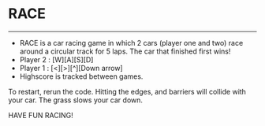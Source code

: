 # RACE
------------
- RACE is a car racing game in which 2 cars (player one and two) race around a circular track for 5 laps.  The car that finished first wins!
- Player 2 : [W][A][S][D]
- Player 1 : [<][>][^][Down arrow]
- Highscore is tracked between games.
  
To restart, rerun the code.
Hitting the edges, and barriers will collide with your car.  The grass slows your car down.  

HAVE FUN RACING!
